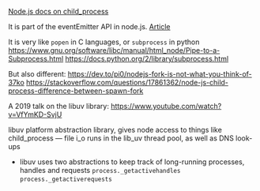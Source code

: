 [Node.js docs on child_process](https://github.com/nodejs/node/blob/a3307eac0e6fb276274e4e9bbaab1aa4433e795f/doc/api/child_process.md)

It is part of the eventEmitter API in node.js. [Article](https://jscomplete.com/learn/node-beyond-basics/node-events)

It is very like `popen` in C languages, or `subprocess` in python
https://www.gnu.org/software/libc/manual/html_node/Pipe-to-a-Subprocess.html
https://docs.python.org/2/library/subprocess.html

But also different:
https://dev.to/pi0/nodejs-fork-is-not-what-you-think-of-37ko
https://stackoverflow.com/questions/17861362/node-js-child-process-difference-between-spawn-fork

A 2019 talk on the libuv library:
https://www.youtube.com/watch?v=VfYmKD-SvjU

libuv
platform abstraction library, gives node access to things like child_process
— file i_o runs in the lib_uv thread pool, as well as DNS look-ups
- libuv uses two abstractions to keep track of long-running processes, handles and requests
`process._getactivehandles`
`process._getactiverequests`